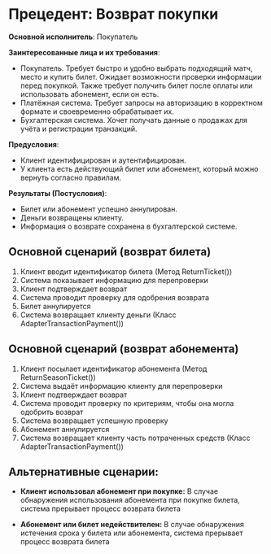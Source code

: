 # Прецедент: Возврат покупки

**Основной исполнитель**: Покупатель

**Заинтересованные лица и их требования**:
-   Покупатель. Требует быстро и удобно выбрать подходящий матч, место и купить билет. Ожидает возможности проверки информации перед покупкой. Также требует получить билет после оплаты или использовать абонемент, если он есть.
-   Платёжная система. Требует запросы на авторизацию в корректном формате и своевременно обрабатывает их.
-   Бухгалтерская система. Хочет получать данные о продажах для учёта и регистрации транзакций.

**Предусловия**:
-   Клиент идентифицирован и аутентифицирован.
-   У клиента есть действующий билет или абонемент, который можно вернуть согласно правилам.

**Результаты (Постусловия)**:
-   Билет или абонемент успешно аннулирован.
-   Деньги возвращены клиенту.
-   Информация о возврате сохранена в бухгалтерской системе.

## Основной сценарий (возврат билета)
1. Клиент вводит идентификатор билета (Метод ReturnTicket())
1. Система показывает информацию для перепроверки
1. Клиент подтверждает возврат
1. Система проводит проверку для одобрения возврата
1. Билет аннулируется
1. Система возвращает клиенту деньги (Класс AdapterTransactionPayment())

## Основной сценарий (возврат абонемента)
1. Клиент посылает идентификатор абонемента (Метод ReturnSeasonTicket())
1. Система выдаёт информацию клиенту для перепроверки
1. Клиент подтверждает возврат
1. Система проводит проверку по критериям, чтобы она могла одобрить возврат
1. Система возвращает успешную проверку
1. Абонемент аннулируется
1. Система возвращает клиенту часть потраченных средств (Класс AdapterTransactionPayment())

## Альтернативные сценарии:

- **Клиент использовал абонемент при покупке:** В случае обнаружения использования абонемента при покупке билета, система прерывает процесс возврата билета

- **Абонемент или билет недействителен:** В случае обнаружения истечения срока у билета или абонемента, система прерывает процесс возврата билета 
